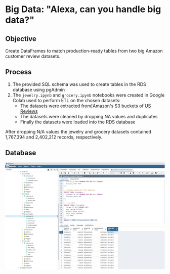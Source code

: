 # Big Data: "Alexa, can you handle big data?"

## Objective
Create DataFrames to match production-ready tables from two big Amazon customer review datasets.

## Process
1. The provided SQL schema was used to create tables in the RDS database using pgAdmin
2. The `jewelry.ipynb` and `grocery.ipynb` notebooks were created in Google Colab used to perform ETL on the chosen datasets:
    * The datasets were extracted from[Amazon's S3 buckets of [US Reviews](https://s3.amazonaws.com/amazon-reviews-pds/tsv/index.txt)
    * The datasets were cleaned by dropping NA values and duplicates
    * Finally the datasets were loaded into the RDS database

After dropping N/A values the jewelry and grocery datasets contained 1,767,394 and 2,402,212 records, respectively.

## Database
![Postgres Screenshot](images/postgress_SS.png)